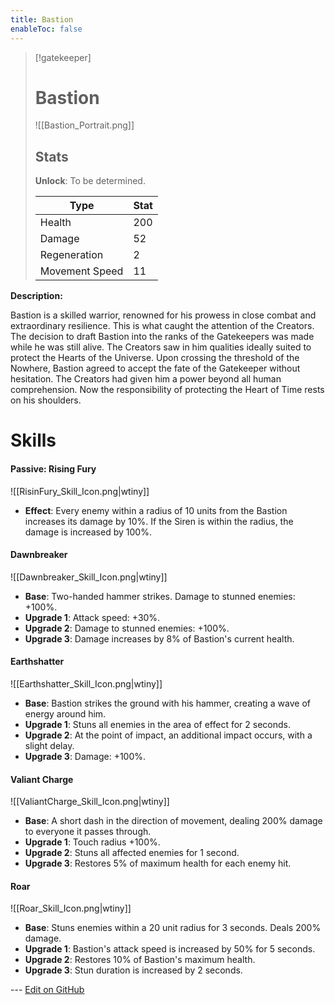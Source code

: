 ```yaml
---
title: Bastion
enableToc: false
---
```


> [!gatekeeper]
>
> # Bastion
>
> ![[Bastion_Portrait.png]]
>
> ## Stats
>
> **Unlock**: To be determined.
>
> | Type | Stat |
> | ---- | ---- |
> | Health | 200 |
> | Damage | 52 |
> | Regeneration | 2 |
> | Movement Speed | 11 |

**Description:**

Bastion is a skilled warrior, renowned for his prowess in close combat and extraordinary resilience. This is what caught the attention of the Creators. The decision to draft Bastion into the ranks of the Gatekeepers was made while he was still alive. The Creators saw in him qualities ideally suited to protect the Hearts of the Universe. Upon crossing the threshold of the Nowhere, Bastion agreed to accept the fate of the Gatekeeper without hesitation. The Creators had given him a power beyond all human comprehension. Now the responsibility of protecting the Heart of Time rests on his shoulders.

# Skills

#### Passive: Rising Fury
![[RisinFury_Skill_Icon.png|wtiny]]
- **Effect**: Every enemy within a radius of 10 units from the Bastion increases its damage by 10%. If the Siren is within the radius, the damage is increased by 100%.

#### Dawnbreaker
![[Dawnbreaker_Skill_Icon.png|wtiny]]
- **Base**: Two-handed hammer strikes. Damage to stunned enemies: +100%.
- **Upgrade 1**: Attack speed: +30%.
- **Upgrade 2**: Damage to stunned enemies: +100%.
- **Upgrade 3**: Damage increases by 8% of Bastion's current health.

#### Earthshatter
![[Earthshatter_Skill_Icon.png|wtiny]]
- **Base**: Bastion strikes the ground with his hammer, creating a wave of energy around him.
- **Upgrade 1**: Stuns all enemies in the area of effect for 2 seconds.
- **Upgrade 2**: At the point of impact, an additional impact occurs, with a slight delay.
- **Upgrade 3**: Damage: +100%.

#### Valiant Charge
![[ValiantCharge_Skill_Icon.png|wtiny]]
- **Base**: A short dash in the direction of movement, dealing 200% damage to everyone it passes through.
- **Upgrade 1**: Touch radius +100%.
- **Upgrade 2**: Stuns all affected enemies for 1 second.
- **Upgrade 3**: Restores 5% of maximum health for each enemy hit.

#### Roar
![[Roar_Skill_Icon.png|wtiny]]
- **Base**: Stuns enemies within a 20 unit radius for 3 seconds. Deals 200% damage.
- **Upgrade 1**: Bastion's attack speed is increased by 50% for 5 seconds.
- **Upgrade 2**: Restores 10% of Bastion's maximum health.
- **Upgrade 3**: Stun duration is increased by 2 seconds.

<!-- Make sure that the github edit button link is correct. This just means adding the parent and filename after the content folder in the URL -->

--- [Edit on GitHub](https://github.com/Mondrethos/gatekeeperwiki/edit/main/content/Gatekeepers/Bastion.md)
